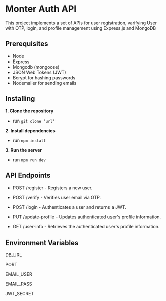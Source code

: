 # Monter Auth API

This project implements a set of APIs for user registration, varifying User with OTP, login, and profile management using Express.js and MongoDB

## Prerequisites

- Node
- Express
- Mongodb (mongoose)
- JSON Web Tokens (JWT)
- Bcrypt for hashing passwords
- Nodemailer for sending emails

## Installing

**1. Clone the repository**

- run `git clone "url"`

**2. Install dependencies**

- run `npm install`

**3. Run the server**

- run `npm run dev`

## API Endpoints

- POST /register - Registers a new user.

- POST /verify - Verifies user email via OTP.

- POST /login - Authenticates a user and returns a JWT.

- PUT /update-profile - Updates authenticated user's profile information.

- GET /user-info - Retrieves the authenticated user's profile information.

## Environment Variables

DB_URL

PORT

EMAIL_USER

EMAIL_PASS

JWT_SECRET
